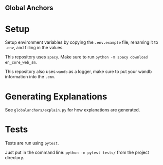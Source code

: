 ## Global Anchors

# Setup
Setup environment variables by copying the `.env.example` file, renaming it to `.env`, and filling in the values.

This repository uses `spacy`. Make sure to run `python -m spacy download en_core_web_sm`.

This repository also uses `wandb` as a logger, make sure to put your wandb information into the `.env`.

# Generating Explanations
See `globalanchors/explain.py` for how explanations are generated.

# Tests
Tests are run using `pytest`.

Just put in the command line: `python -m pytest tests/` from the project directory.